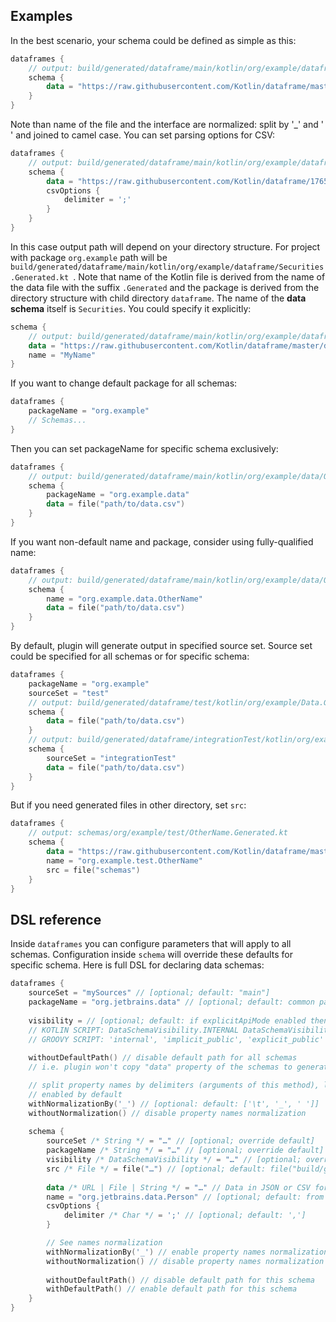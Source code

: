 [//]: # (title: Gradle plugin reference)

## Examples
In the best scenario, your schema could be defined as simple as this:
```kotlin
dataframes {
    // output: build/generated/dataframe/main/kotlin/org/example/dataframe/JetbrainsRepositories.Generated.kt
    schema {
        data = "https://raw.githubusercontent.com/Kotlin/dataframe/master/data/jetbrains%20repositories.csv"
    }
}
```
Note than name of the file and the interface are normalized: split by '_' and ' ' and joined to camel case.
You can set parsing options for CSV:
```kotlin
dataframes {
    // output: build/generated/dataframe/main/kotlin/org/example/dataframe/Securities.Generated.kt
    schema {
        data = "https://raw.githubusercontent.com/Kotlin/dataframe/1765966904c5920154a4a480aa1fcff23324f477/data/securities.csv"
        csvOptions {
            delimiter = ';'
        }
    }
}
```
In this case output path will depend on your directory structure. For project with package `org.example` path will be `build/generated/dataframe/main/kotlin/org/example/dataframe/Securities.Generated.kt
`. Note that name of the Kotlin file is derived from the name of the data file with the suffix `.Generated` and the package 
is derived from the directory structure with child directory `dataframe`. The name of the **data schema** itself is `Securities`. You could specify it explicitly:
```kotlin
schema {
    // output: build/generated/dataframe/main/kotlin/org/example/dataframe/MyName.Generated.kt
    data = "https://raw.githubusercontent.com/Kotlin/dataframe/master/data/jetbrains%20repositories.csv"
    name = "MyName"
}
```
If you want to change default package for all schemas:
```kotlin
dataframes {
    packageName = "org.example"
    // Schemas...
}
```
Then you can set packageName for specific schema exclusively:
```kotlin
dataframes {
    // output: build/generated/dataframe/main/kotlin/org/example/data/OtherName.Generated.kt
    schema {
        packageName = "org.example.data"
        data = file("path/to/data.csv")
    }
}
```
If you want non-default name and package, consider using fully-qualified name:
```kotlin
dataframes {
    // output: build/generated/dataframe/main/kotlin/org/example/data/OtherName.Generated.kt
    schema {
        name = "org.example.data.OtherName"
        data = file("path/to/data.csv")
    }
}
```
By default, plugin will generate output in specified source set. Source set could be specified for all schemas or for specific schema:
```kotlin
dataframes {
    packageName = "org.example"
    sourceSet = "test"
    // output: build/generated/dataframe/test/kotlin/org/example/Data.Generated.kt
    schema {
        data = file("path/to/data.csv")
    }
    // output: build/generated/dataframe/integrationTest/kotlin/org/example/Data.Generated.kt
    schema {
        sourceSet = "integrationTest"
        data = file("path/to/data.csv")
    }
}
```
But if you need generated files in other directory, set `src`:
```kotlin
dataframes {
    // output: schemas/org/example/test/OtherName.Generated.kt
    schema {
        data = "https://raw.githubusercontent.com/Kotlin/dataframe/master/data/jetbrains%20repositories.csv"
        name = "org.example.test.OtherName"
        src = file("schemas")
    }
}
```

## DSL reference
Inside `dataframes` you can configure parameters that will apply to all schemas. Configuration inside `schema` will override these defaults for specific schema.
Here is full DSL for declaring data schemas:

```kotlin
dataframes {
    sourceSet = "mySources" // [optional; default: "main"]
    packageName = "org.jetbrains.data" // [optional; default: common package under source set]
    
    visibility = // [optional; default: if explicitApiMode enabled then EXPLICIT_PUBLIC, else IMPLICIT_PUBLIC]
    // KOTLIN SCRIPT: DataSchemaVisibility.INTERNAL DataSchemaVisibility.IMPLICIT_PUBLIC, DataSchemaVisibility.EXPLICIT_PUBLIC
    // GROOVY SCRIPT: 'internal', 'implicit_public', 'explicit_public'
        
    withoutDefaultPath() // disable default path for all schemas
    // i.e. plugin won't copy "data" property of the schemas to generated companion objects

    // split property names by delimiters (arguments of this method), lowercase parts and join to camel case
    // enabled by default
    withNormalizationBy('_') // [optional: default: ['\t', '_', ' ']]
    withoutNormalization() // disable property names normalization
    
    schema {
        sourceSet /* String */ = "…" // [optional; override default]
        packageName /* String */ = "…" // [optional; override default]
        visibility /* DataSchemaVisibility */ = "…" // [optional; override default]
        src /* File */ = file("…") // [optional; default: file("build/generated/dataframe/$sourceSet/kotlin")]
        
        data /* URL | File | String */ = "…" // Data in JSON or CSV formats
        name = "org.jetbrains.data.Person" // [optional; default: from filename]
        csvOptions {
            delimiter /* Char */ = ';' // [optional; default: ',']
        }

        // See names normalization
        withNormalizationBy('_') // enable property names normalization for this schema and use these delimiters
        withoutNormalization() // disable property names normalization for this schema
        
        withoutDefaultPath() // disable default path for this schema
        withDefaultPath() // enable default path for this schema
    }
}
```
